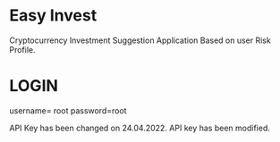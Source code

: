 # Easy Invest

Cryptocurrency Investment Suggestion Application Based on user Risk Profile.

# LOGIN

username= root
password=root


API Key has been changed on 24.04.2022. API key has been modified.
